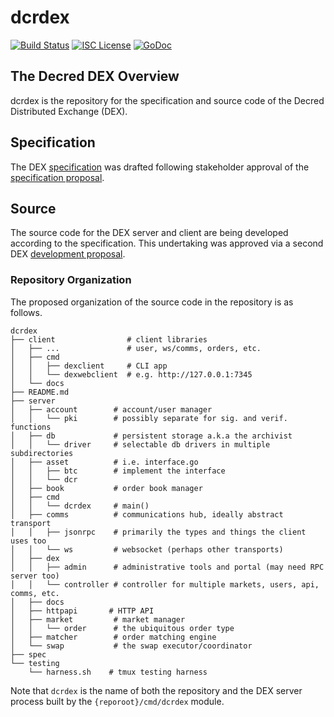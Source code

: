 dcrdex
======

[![Build Status](https://github.com/decred/dcrdex/workflows/Build%20and%20Test/badge.svg)](https://github.com/decred/dcrdex/actions)
[![ISC License](https://img.shields.io/badge/license-ISC-blue.svg)](http://copyfree.org)
[![GoDoc](https://img.shields.io/badge/godoc-reference-blue.svg)](https://godoc.org/github.com/decred/dcrdex)

## The Decred DEX Overview

dcrdex is the repository for the specification and source code of the Decred
Distributed Exchange (DEX).

## Specification

The DEX [specification](spec/README.mediawiki) was drafted following stakeholder
approval of the [specification proposal](https://proposals.decred.org/proposals/a4f2a91c8589b2e5a955798d6c0f4f77f2eec13b62063c5f4102c21913dcaf32).

## Source

The source code for the DEX server and client are being developed according to
the specification. This undertaking was approved via a second DEX [development proposal](https://proposals.decred.org/proposals/417607aaedff2942ff3701cdb4eff76637eca4ed7f7ba816e5c0bd2e971602e1).

### Repository Organization

The proposed organization of the source code in the repository is as follows.

```
dcrdex
├── client                # client libraries
│   ├── ...               # user, ws/comms, orders, etc.
│   ├── cmd
│   │   ├── dexclient     # CLI app
│   │   └── dexwebclient  # e.g. http://127.0.0.1:7345
│   └── docs
├── README.md
├── server
│   ├── account        # account/user manager
│   │   └── pki        # possibly separate for sig. and verif. functions
│   ├── db             # persistent storage a.k.a the archivist
│   │   └── driver     # selectable db drivers in multiple subdirectories
│   ├── asset          # i.e. interface.go
│   │   ├── btc        # implement the interface
│   │   └── dcr
│   ├── book           # order book manager
│   ├── cmd
│   │   └── dcrdex     # main()
│   ├── comms          # communications hub, ideally abstract transport
│   │   ├── jsonrpc    # primarily the types and things the client uses too
│   │   └── ws         # websocket (perhaps other transports)
│   ├── dex
│   │   ├── admin      # administrative tools and portal (may need RPC server too)
│   │   └── controller # controller for multiple markets, users, api, comms, etc.
│   ├── docs
│   ├── httpapi       # HTTP API
│   ├── market         # market manager
│   │   └── order      # the ubiquitous order type
│   ├── matcher        # order matching engine
│   └── swap           # the swap executor/coordinator
├── spec
└── testing
    └── harness.sh    # tmux testing harness 
```

Note that `dcrdex` is the name of both the repository and the DEX server process
built by the `{reporoot}/cmd/dcrdex` module.
